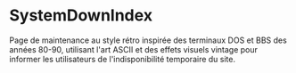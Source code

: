 # SystemDownIndex
Page de maintenance au style rétro inspirée des terminaux DOS et BBS des années 80-90, utilisant l'art ASCII et des effets visuels vintage pour informer les utilisateurs de l'indisponibilité temporaire du site.
